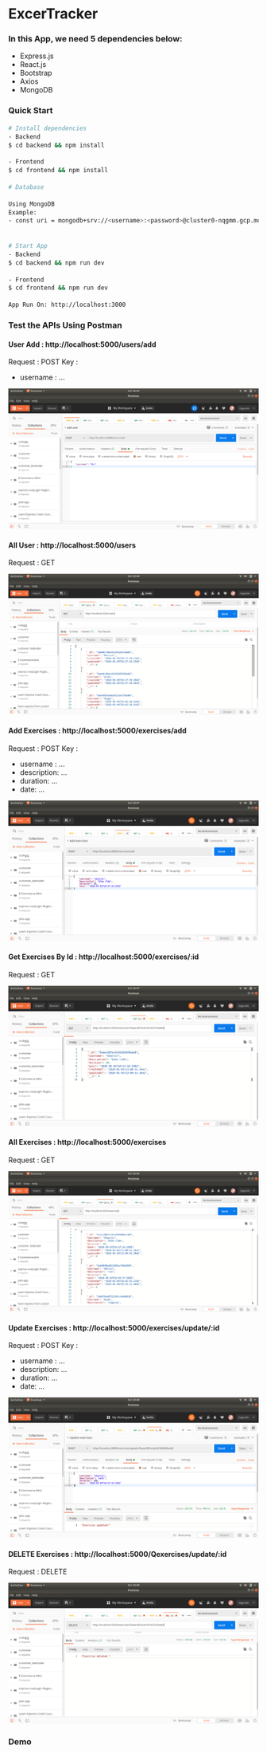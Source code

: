 # ExcerTracker

### In this App, we need 5 dependencies below:

- Express.js
- React.js
- Bootstrap
- Axios
- MongoDB

### Quick Start

```bash
# Install dependencies
- Backend
$ cd backend && npm install

- Frontend
$ cd frontend && npm install

# Database

Using MongoDB
Example: 
- const uri = mongodb+srv://<username>:<password>@cluster0-nqgmm.gcp.mongodb.net/test?retryWrites=true&w=majority


# Start App
- Backend
$ cd backend && npm run dev

- Frontend
$ cd frontend && npm run dev

App Run On: http://localhost:3000

```

### Test the APIs Using Postman

#### User Add : http://localhost:5000/users/add
Request : POST
Key :
  - username : ...

  ![alt text](https://github.com/khairul-abdi/ExcerTracker/blob/master/frontend/public/img/user-add.png)


#### All User : http://localhost:5000/users
Request : GET

  ![alt text](https://github.com/khairul-abdi/ExcerTracker/blob/master/frontend/public/img/all-user.png)


#### Add Exercises : http://localhost:5000/exercises/add
Request : POST
Key :
  - username : ...
  - description: ...
  - duration: ...
  - date: ...
  
  ![alt text](https://github.com/khairul-abdi/ExcerTracker/blob/master/frontend/public/img/add-exercises.png)


#### Get Exercises By Id  : http://localhost:5000/exercises/:id
Request : GET

  ![alt text](https://github.com/khairul-abdi/ExcerTracker/blob/master/frontend/public/img/get-exercises-by-id.png)


#### All Exercises  : http://localhost:5000/exercises
Request : GET

  ![alt text](https://github.com/khairul-abdi/ExcerTracker/blob/master/frontend/public/img/all-exercises.png)


#### Update Exercises  : http://localhost:5000/exercises/update/:id
Request : POST
Key :
  - username : ...
  - description: ...
  - duration: ...
  - date: ...

  ![alt text](https://github.com/khairul-abdi/ExcerTracker/blob/master/frontend/public/img/update-exercises.png)

#### DELETE Exercises  : http://localhost:5000/Qexercises/update/:id
Request : DELETE

  ![alt text](https://github.com/khairul-abdi/ExcerTracker/blob/master/frontend/public/img/delete-exercises.png)

### Demo

<!-- #### All Exercises  : http://localhost:5000/Qexercises/update/:id
Request : DELETE

  ![alt text](https://github.com/khairul-abdi/ExcerTracker/blob/master/frontend/public/img/delete-exercises.png) -->
